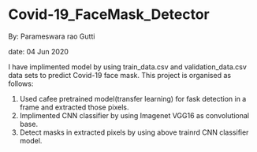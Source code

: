 # Covid-19_FaceMask_Detector

By: Parameswara rao Gutti

date: 04 Jun 2020

I have implimented model by using train_data.csv and validation_data.csv data sets to predict Covid-19 face mask. This project is organised as follows:
1. Used cafee pretrained model(transfer learning) for fask detection in a frame and extracted those pixels.
2. Implimented CNN classifier by using Imagenet VGG16 as convolutional base.
3. Detect masks in extracted pixels by using above trainrd CNN classifier model.
